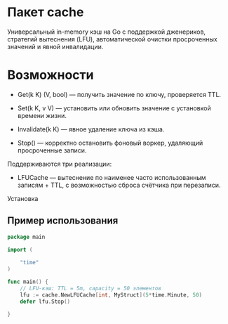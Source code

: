 # Пакет cache

Универсальный in-memory кэш на Go с поддержкой дженериков, стратегий вытеснения (LFU), автоматической очистки
просроченных значений и явной инвалидации.

# Возможности

* Get(k K) (V, bool) — получить значение по ключу, проверяется TTL.

* Set(k K, v V) — установить или обновить значение с установкой времени жизни.

* Invalidate(k K) — явное удаление ключа из кэша.

* Stop() — корректно остановить фоновый воркер, удаляющий просроченные записи.

Поддерживаются три реализации:

* LFUCache — вытеснение по наименее часто использованным записям + TTL, с возможностью сброса счётчика при перезаписи.

Установка

## Пример использования

```go
package main

import (
	
	"time"
)

func main() {
	// LFU-кэш: TTL = 5m, capacity = 50 элементов
	lfu := cache.NewLFUCache[int, MyStruct](5*time.Minute, 50)
	defer lfu.Stop()
	
}
```
